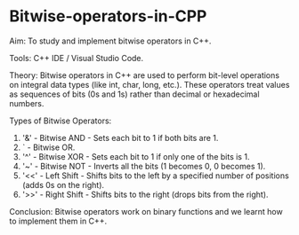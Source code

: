 # Bitwise-operators-in-CPP

Aim: To study and implement bitwise operators in C++.

Tools: C++ IDE / Visual Studio Code.

Theory:
Bitwise operators in C++ are used to perform bit-level operations on integral data types (like int, char, long, etc.). These operators treat values as sequences of bits (0s and 1s) rather than decimal or hexadecimal numbers.

Types of Bitwise Operators:
1. '&' -	Bitwise AND -	Sets each bit to 1 if both bits are 1.
2. ` -	Bitwise OR.
3. '^'	- Bitwise XOR - Sets each bit to 1 if only one of the bits is 1.
4. '~'	- Bitwise NOT -	Inverts all the bits (1 becomes 0, 0 becomes 1).
5. '<<'	- Left Shift	- Shifts bits to the left by a specified number of positions (adds 0s on the right).
6. '>>' - Right Shift	- Shifts bits to the right (drops bits from the right).


Conclusion: Bitwise operators work on binary functions and we learnt how to implement them in C++.
